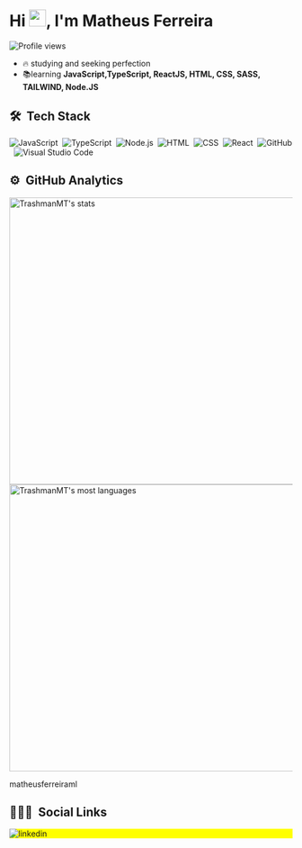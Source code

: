 <h1 align="left">Hi <img src="https://raw.githubusercontent.com/kaueMarques/kaueMarques/master/hi.gif" width="30px">, I'm Matheus Ferreira</h1>
<p align="left"> <img src="https://komarev.com/ghpvc/?username=TrashmanMT&color=green" alt="Profile views" /> </p>

- 🔥 studying and seeking perfection
- 📚learning **JavaScript,TypeScript, ReactJS, HTML, CSS, SASS, TAILWIND, Node.JS**

## 🛠 &nbsp;Tech Stack

![JavaScript](https://img.shields.io/badge/-JavaScript-05122A?style=flat&logo=javascript)&nbsp;
![TypeScript](https://img.shields.io/badge/-TypeScript-05122A?style=flat&logo=typescript)&nbsp;
![Node.js](https://img.shields.io/badge/-Node.js-05122A?style=flat&logo=node.js)&nbsp;
![HTML](https://img.shields.io/badge/-HTML-05122A?style=flat&logo=HTML5)&nbsp;
![CSS](https://img.shields.io/badge/-CSS-05122A?style=flat&logo=CSS3&logoColor=1572B6)&nbsp;
![React](https://img.shields.io/badge/-React-05122A?style=flat&logo=react)&nbsp;
![GitHub](https://img.shields.io/badge/-GitHub-05122A?style=flat&logo=github)&nbsp;
![Visual Studio Code](https://img.shields.io/badge/-Visual%20Studio%20Code-05122A?style=flat&logo=visual-studio-code&logoColor=007ACC)&nbsp;

## ⚙️ &nbsp;GitHub Analytics

<p align="left">
<img width="510em" src="https://github-readme-stats.vercel.app/api?username=TrashmanMT&show_icons=true&theme=merko" alt="TrashmanMT's stats"/>
<img width="510em" src="https://github-readme-stats.vercel.app/api/top-langs/?username=TrashmanMT&layout=compact&theme=merko" alt="TrashmanMT's most languages"/>
</p>
matheusferreiraml

## 👨🏽‍🦲 &nbsp;Social Links

<p align="left" style="background:yellow"
<a href="https://linkedin.com/in/matheusferreiraml" target="_blank">
  <img align="center" src="https://img.shields.io/badge/-matheusferreiraml-05122A?style=flat&logo=linkedin" alt="linkedin"/>
</a>
</p>
